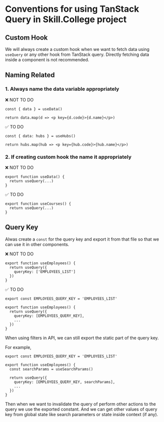 # Conventions for using TanStack Query in Skill.College project

## Custom Hook

We will always create a custom hook when we want to fetch data using `useQuery` or any other hook from TanStack query. Directly fetching data inside a component is not recommended.

## Naming Related

### 1. Always name the data variable appropriately

❌ NOT TO DO

```TSX
const { data } = useData()

return data.map(d => <p key={d.code}>{d.name}</p>)
```

✅ TO DO

```TSX
const { data: hubs } = useHubs()

return hubs.map(hub => <p key={hub.code}>{hub.name}</p>)
```

### 2. If creating custom hook the name it appropriately

❌ NOT TO DO

```TSX
export function useData() {
  return useQuery(...)
}
```

✅ TO DO

```TSX
export function useCourses() {
  return useQuery(...)
}
```

## Query Key

Alwas create a `const` for the query key and export it from that file so that we can use it in other components.

❌ NOT TO DO

```TSX
export function useEmployees() {
  return useQuery({
    queryKey: ['EMPLOYEES_LIST']
  })
}
```

✅ TO DO

```TSX
export const EMPLOYEES_QUERY_KEY = 'EMPLOYEES_LIST'

export function useEmployees() {
  return useQuery({
    queryKey: [EMPLOYEES_QUERY_KEY],
    ...
  })
}
```

When using filters in API, we can still export the static part of the query key.

For example,

```TSX
export const EMPLOYEES_QUERY_KEY = 'EMPLOYEES_LIST'

export function useEmployees() {
  const searchParams = useSearchParams()

  return useQuery({
    queryKey: [EMPLOYEES_QUERY_KEY, searchParams],
    ...
  })
}
```

Then when we want to invalidate the query of perform other actions to the query we use the exported constant. And we can get other values of query key from global state like search parameters or state inside context (if any).
